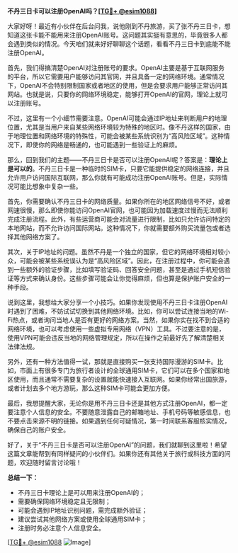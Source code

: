 **不丹三日卡可以注册OpenAI吗？[[TG💪+ @esim1088](https://t.me/s/esim1088)]**

大家好呀！最近有小伙伴在后台问我，说他刚到不丹旅游，买了张不丹三日卡，想知道这张卡能不能用来注册OpenAI账号。这问题其实挺有意思的，毕竟很多人都会遇到类似的情况。今天咱们就来好好聊聊这个话题，看看不丹三日卡到底能不能注册OpenAI。

首先，我们得搞清楚OpenAI对注册账号的要求。OpenAI主要是基于互联网服务的平台，所以它需要用户能够访问其官网，并且具备一定的网络环境。通常情况下，OpenAI不会特别限制国家或者地区的使用，但是会要求用户能够正常访问其网站。也就是说，只要你的网络环境稳定，能够打开OpenAI的官网，理论上就可以注册账号。

不过，这里有一个小细节需要注意。OpenAI可能会通过IP地址来判断用户的地理位置，尤其是当用户来自某些网络环境较为特殊的地区时。像不丹这样的国家，由于地理位置和网络环境的特殊性，可能会被某些系统识别为“高风险区域”。这种情况下，即使你的网络是畅通的，也可能遇到一些验证上的麻烦。

那么，回到我们的主题——不丹三日卡是否可以注册OpenAI呢？答案是：**理论上是可以的**。不丹三日卡是一种临时的SIM卡，只要它能提供稳定的网络连接，并且允许用户访问国际互联网，那么你就有可能成功注册OpenAI账号。但是，实际情况可能比想象中复杂一些。

首先，你需要确认不丹三日卡的网络质量。如果你所在的地区网络信号不好，或者网速很慢，那么即使你能访问OpenAI官网，也可能因为加载速度过慢而无法顺利完成注册流程。此外，有些运营商可能会对流量进行限制，比如只允许访问特定的本地网站，而不允许访问国际网站。这种情况下，你就需要额外购买流量包或者选择其他网络方案了。

其次，关于IP地址的问题。虽然不丹是一个独立的国家，但它的网络环境相对较小众，可能会被某些系统误认为是“高风险区域”。因此，在注册过程中，你可能会遇到一些额外的验证步骤，比如填写验证码、回答安全问题，甚至是通过手机短信验证等方式来确认身份。这些步骤可能会让你觉得麻烦，但也算是保护账户安全的一种手段。

说到这里，我想给大家分享一个小技巧。如果你发现使用不丹三日卡注册OpenAI时遇到了困难，不妨试试切换到其他网络环境。比如，你可以尝试连接当地的Wi-Fi热点，或者询问当地人是否有更好的网络方案。当然，如果你实在找不到合适的网络环境，也可以考虑使用一些虚拟专用网络（VPN）工具。不过要注意的是，使用VPN可能会违反当地的网络管理规定，所以在操作之前最好先了解清楚相关法律法规。

另外，还有一种方法值得一试，那就是直接购买一张支持国际漫游的SIM卡。比如，市面上有很多专门为旅行者设计的全球通用SIM卡，它们可以在多个国家和地区使用，而且通常不需要复杂的设置就能快速接入互联网。如果你经常出国旅游，或者计划去多个地方游玩，那么这种SIM卡可能会更加方便。

最后，我想提醒大家，无论你是用不丹三日卡还是其他方式注册OpenAI，都一定要注意个人信息的安全。不要随意泄露自己的邮箱地址、手机号码等敏感信息，也不要点击来源不明的链接。如果遇到任何可疑情况，第一时间联系客服核实情况，确保自己的账户安全。

好了，关于“不丹三日卡是否可以注册OpenAI”的问题，我们就聊到这里啦！希望这篇文章能帮到有同样疑问的小伙伴们。如果你还有其他关于旅行或科技方面的问题，欢迎随时留言讨论哦！

**总结一下：**  
- 不丹三日卡理论上是可以用来注册OpenAI的；  
- 需要确保网络环境稳定且无限制；  
- 可能会遇到IP地址识别问题，需完成额外验证；  
- 建议尝试其他网络方案或使用全球通用SIM卡；  
- 注册时务必注意个人信息安全。

[[TG💪+ @esim1088](https://t.me/s/esim1088) ![Image](https://i.postimg.cc/4NQfJmqS/Snipaste-2025-05-13-00-14-12.png)]